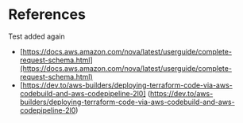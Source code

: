 # References
Test added again
- [https://docs.aws.amazon.com/nova/latest/userguide/complete-request-schema.html](https://docs.aws.amazon.com/nova/latest/userguide/complete-request-schema.html)
- [https://dev.to/aws-builders/deploying-terraform-code-via-aws-codebuild-and-aws-codepipeline-2l0] (https://dev.to/aws-builders/deploying-terraform-code-via-aws-codebuild-and-aws-codepipeline-2l0)